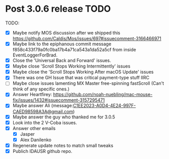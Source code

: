 
# Post 3.0.6 release TODO

TODO:
- [x] Maybe notify MOS discussion after we shipped this https://github.com/Caldis/Mos/issues/697#issuecomment-3166466971
- [x] Maybe link to the epiphanous commit message f858c433f79a0fc0ba17b4a71ca543a1da52a5cf from inside EventLoggerForBrad.
- [x] Close the 'Universal Back and Forward' issues.
- [x] Maybe close 'Scroll Stops Working Intermittently' issues
- [x] Maybe close the 'Scroll Stops Working After macOS Update' issues
- [x] There was one GH Issue that was critical payment-type stuff IIRC
- [ ] Maybe close issues lamenting MX Master free-spinning fastScroll (Can't think of any specific ones.)
- [x] Answer Heartfirey: https://github.com/noah-nuebling/mac-mouse-fix/issues/1432#issuecomment-3157295471
- [x] Maybe answer Ali (message:<C1EE2023-A0D4-4E24-997F-CAED98598A3A@gmail.com>)
- [x] Maybe answer the guy who thanked me for 3.0.5
- [x] Look into the 2 V-Coba issues.
- [x] Answer other emails
    - [x] Jasper
    - [x] Alex Danilenko
- [x] Regenerate update notes to match small tweaks
- [x] Publich IDAUSR github repo.
